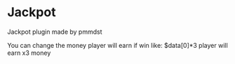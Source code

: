 # Jackpot
Jackpot plugin made by pmmdst

You can change the money player will earn if win like:
$data[0]*3 player will earn x3 money
